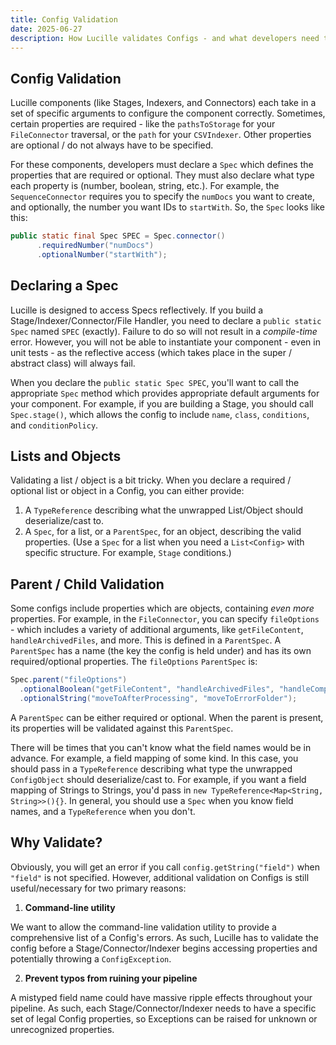 ```yaml
---
title: Config Validation
date: 2025-06-27
description: How Lucille validates Configs - and what developers need to know.
---
```


## Config Validation

Lucille components (like Stages, Indexers, and Connectors) each take in a set of specific arguments to configure the component correctly.
Sometimes, certain properties are required - like the `pathsToStorage` for your `FileConnector` traversal, or the `path` for your
`CSVIndexer`. Other properties are optional / do not always have to be specified.

For these components, developers must declare a `Spec` which defines the properties that are required or optional. They must
also declare what type each property is (number, boolean, string, etc.). For example, the `SequenceConnector` requires you
to specify the `numDocs` you want to create, and optionally, the number you want IDs to `startWith`. So, the `Spec` looks like this:

```java
public static final Spec SPEC = Spec.connector()
      .requiredNumber("numDocs")
      .optionalNumber("startWith");
```

## Declaring a Spec

Lucille is designed to access Specs reflectively. If you build a Stage/Indexer/Connector/File Handler, you need to declare a `public static Spec` 
named `SPEC` (exactly). Failure to do so will not result in a _compile-time_ error. However, you will not be able
to instantiate your component - even in unit tests - as the reflective access (which takes place in the super / abstract class) will always fail.

When you declare the `public static Spec SPEC`, you'll want to call the appropriate `Spec` method which provides appropriate
default arguments for your component. For example, if you are building a Stage, you should call `Spec.stage()`, which allows
the config to include `name`, `class`, `conditions`, and `conditionPolicy`. 

## Lists and Objects

Validating a list / object is a bit tricky. When you declare a required / optional list or object in a Config, you can either
provide:

1. A `TypeReference` describing what the unwrapped List/Object should deserialize/cast to.
2. A `Spec`, for a list, or a `ParentSpec`, for an object, describing the valid properties. (Use a `Spec` for a list when you need a `List<Config>` with specific structure. For example, `Stage` conditions.)

## Parent / Child Validation

Some configs include properties which are objects, containing _even more_ properties. For example, in the `FileConnector`, you
can specify `fileOptions` - which includes a variety of additional arguments, like `getFileContent`, `handleArchivedFiles`, and more. 
This is defined in a `ParentSpec`. A `ParentSpec` has a name (the key the config is held under) and has its own required/optional properties.
The `fileOptions` `ParentSpec` is:

```java
Spec.parent("fileOptions")
  .optionalBoolean("getFileContent", "handleArchivedFiles", "handleCompressedFiles")
  .optionalString("moveToAfterProcessing", "moveToErrorFolder");
```

A `ParentSpec` can be either required or optional. When the parent is present, its properties will be validated against this `ParentSpec`.

There will be times that you can't know what the field names would be in advance. For example, a field mapping of some kind.
In this case, you should pass in a `TypeReference` describing what type the unwrapped `ConfigObject` should deserialize/cast to.
For example, if you want a field mapping of Strings to Strings, you'd pass in `new TypeReference<Map<String, String>>(){}`.
In general, you should use a `Spec` when you know field names, and a `TypeReference` when you don't.

## Why Validate?

Obviously, you will get an error if you call `config.getString("field")` when `"field"` is not specified. However, additional validation
on Configs is still useful/necessary for two primary reasons:

1. **Command-line utility**

We want to allow the command-line validation utility to provide a comprehensive list of a Config's errors. As such, Lucille has to
validate the config before a Stage/Connector/Indexer begins accessing properties and potentially throwing a `ConfigException`.

2. **Prevent typos from ruining your pipeline**

A mistyped field name could have massive ripple effects throughout your pipeline. As such, each Stage/Connector/Indexer needs to
have a specific set of legal Config properties, so Exceptions can be raised for unknown or unrecognized properties.